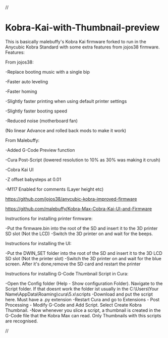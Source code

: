 //
# Kobra-Kai-with-Thumbnail-preview
This is basically malebuffy's Kobra Kai firmware forked to run in the Anycubic Kobra Standard with some extra features from jojos38 firmware.
Features:

From jojos38:

-Replace booting music with a single bip

-Faster auto leveling

-Faster homing

-Slightly faster printing when using default printer settings

-Slightly faster booting speed

-Reduced noise (motherboard fan)

(No linear Advance and rolled back mods to make it work)



From Malebuffy:

-Added G-Code Preview function

-Cura Post-Script (lowered resolution to 10% as 30% was making it crush)

-Cobra Kai UI

-Z offset babysteps at 0.01

-M117 Enabled for comments (Layer height etc)



https://github.com/jojos38/anycubic-kobra-improved-firmware

https://github.com/malebuffy/Kobra-Max-Cobra-Kai-UI-and-Firmware

Instructions for installing printer firmware:

-Put the firmware.bin into the root of the SD and insert it to the 3D printer SD slot (Not the LCD)
-Switch the 3D printer on and wait for the beeps.

Instructions for installing the UI:

-Put the DWIN_SET folder into the root of the SD and insert it to the 3D LCD SD slot (Not the printer slot)
-Switch the 3D printer on and wait for the blue screen. After it's done,remove the SD card and restart the printer

Instructions for installing G-Code Thumbnail Script in Cura:

-Open the Config folder (Help - Show configuration Folder). Navigate to the Script folder. If that doesnt work the folder ist usually in the C:\Users\Your Name\AppData\Roaming\cura\5.x\scripts
-Download and put the script here. Must have a .py extension
-Restart Cura and go to Extensions - Post Processing - Modify G-Code and Add Script. Select Create Kobra Thumbnail.
-Now whenever you slice a script, a thumbnail is created in the G-Code file that the Kobra Max can read. Only Thumbnails with this scripts are recognised.

//
